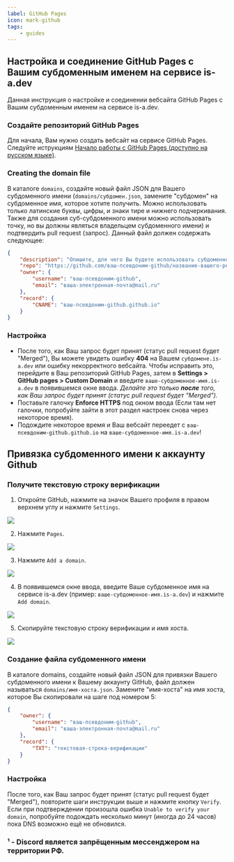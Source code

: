 ```yaml
---
label: GitHub Pages
icon: mark-github
tags:
    - guides
---
```


## Настройка и соединение GitHub Pages с Вашим субдоменным именем на сервисе is-a.dev

Данная инструкция о настройке и соединении вебсайта GitHub Pages с Вашим субдоменным именем на сервисе is-a.dev.

### Создайте репозиторий GitHub Pages

Для начала, Вам нужно создать вебсайт на сервисе GitHub Pages. Следуйте иструкциям [Начало работы с GitHub Pages (доступно на русском языке)](https://docs.github.com/ru/pages/getting-started-with-github-pages).

### Creating the domain file

В каталоге `domains`, создайте новый файл JSON для Вашего субдоменного имени (`domains/субдомен.json`, замените "субдомен" на субдоменное имя, которое хотите получить. Можно использовать только латинские буквы, цифры, и знаки тире и нижнего подчеркивания. Также для создания суб-субдоменного имени можно использовать точку, но вы должны являться владельцем субдоменного имени) и подтвердить pull request (запрос). Данный файл должен содержать следующее:

```json
{
    "description": "Опишите, для чего Вы будете использовать субдоменное имя.",
    "repo": "https://github.com/ваш-псевдоним-github/название-вашего-репозитория-для-вебсайта",
    "owner": {
        "username": "ваш-псевдоним-github",
        "email": "ваша-электронная-почта@mail.ru"
    },
    "record": {
        "CNAME": "ваш-псевдоним-github.github.io"
    }
}
```

### Настройка

- После того, как Ваш запрос будет принят (статус pull request будет "Merged"), Вы можете увидеть ошибку **404** на Вашем `субдомене.is-a.dev` или ошибку некорректного вебсайта. Чтобы исправить это, перейдите в Ваш репозиторий GitHub Pages, затем в **Settings > GitHub pages > Custom Domain** и введите `ваше-субдоменное-имя.is-a.dev` в появившемся окне ввода. _Делайте это только **после** того, как Ваш запрос будет принят (статус pull request будет "Merged")._
- Поставьте галочку **Enforce HTTPS** под окном ввода (Если там нет галочки, попробуйте зайти в этот раздел настроек снова через некоторое время).
- Подождите некоторое время и Ваш вебсайт переедет с `ваш-псевдоним-github.github.io` на `ваше-субдоменное-имя.is-a.dev`!

## Привязка субдоменного имени к аккаунту Github

### Получите текстовую строку верификации

1. Откройте GitHub, нажмите на значок Вашего профиля в правом верхнем углу и нажмите `Settings`.

![](../media/github_pages_verification/step_1.png)

2. Нажмите `Pages`.

![](../media/github_pages_verification/step_2.png)

3. Нажмите `Add a domain`.

![](../media/github_pages_verification/step_3.png)

4. В появившемся окне ввода, введите Ваше субдоменное имя на сервисе is-a.dev (пример: `ваше-субдоменное-имя.is-a.dev`) и нажмите `Add domain`.

![](../media/github_pages_verification/step_4.png)

5. Скопируйте текстовую строку верификации и имя хоста.

![](../media/github_pages_verification/step_5.png)

### Создание файла субдоменного имени

В каталоге domains, создайте новый файл JSON для привязки Вашего субдоменного имени к Вашему аккаунту GitHub, файл должен называться `domains/имя-хоста.json`. Замените "имя-хоста" на имя хоста, которое Вы скопировали на шаге под номером 5:

```json
{
    "owner": {
        "username": "ваш-псевдоним-github",
        "email": "ваша-электронная-почта@mail.ru"
    },
    "record": {
        "TXT": "текстовая-строка-верификации"
    }
}
```

### Настройка

После того, как Ваш запрос будет принят (статус pull request будет "Merged"), повторите шаги инструкции выше и нажмите кнопку `Verify`.
Если при подтверждении произошла ошибка `Unable to verify your domain`, попробуйте подождать несколько минут (иногда до 24 часов) пока DNS возможно ещё не обновился.

### ¹ - Discord является запрёщенным мессенджером на территории РФ.
